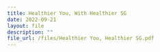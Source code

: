 ```yaml
---
title: Healthier You, With Healthier SG
date: 2022-09-21
layout: file
description: ""
file_url: /files/Healthier You, Healthier SG.pdf
---
```



